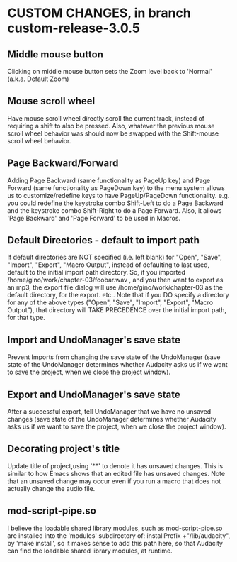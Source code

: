 # CUSTOM CHANGES, in branch custom-release-3.0.5

## Middle mouse button
Clicking on middle mouse button sets the Zoom level back to 'Normal' (a.k.a. Default Zoom)

## Mouse scroll wheel

Have mouse scroll wheel directly scroll the current track, instead of requiring a shift to also be pressed. Also, whatever the previous mouse scroll wheel behavior was should now be swapped with the Shift-mouse scroll wheel behavior.

## Page Backward/Forward

Adding Page Backward (same functionality as PageUp key) and Page Forward (same functionality as PageDown key) to the menu system allows us to customize/redefine keys to have PageUp/PageDown functionality. e.g. you could redefine the keystroke combo Shift-Left to do a Page Backward and the keystroke combo Shift-Right to do a Page Forward. Also, it allows 'Page Backward' and 'Page Forward' to be used in Macros.

## Default Directories - default to import path

If default directories are NOT specified (i.e. left blank) for "Open", "Save", "Import", "Export", "Macro Output", instead of defaulting to last used, default to the  initial import path directory. So, if you imported /home/gino/work/chapter-03/foobar.wav , and you then want to export as an mp3, the export file dialog will use /home/gino/work/chapter-03 as the default directory, for the export. etc.. Note that if you DO specify a directory for any of the above types ("Open", "Save", "Import", "Export", "Macro Output"), that directory will TAKE PRECEDENCE over the initial import path, for that type.

## Import and UndoManager's save state

Prevent Imports from changing the save state of the UndoManager (save state of the UndoManager determines whether Audacity asks us if we want to save the project, when we close the project window).

## Export and UndoManager's save state

After a successful export, tell UndoManager that we have no unsaved changes (save state of the UndoManager determines whether Audacity asks us if we want to save the project, when we close the project window).

## Decorating project's title

Update title of project,using '**' to denote it has unsaved changes. This is similar to how Emacs shows that an edited file has unsaved changes. Note that an unsaved change may occur even if you run a macro that does not actually change the audio file.

## mod-script-pipe.so

I believe the loadable shared library modules, such as mod-script-pipe.so are installed into the 'modules' subdirectory of: installPrefix +"/lib/audacity", by 'make install', so it makes sense to add this path here, so that Audacity can find the loadable shared library modules, at runtime.
